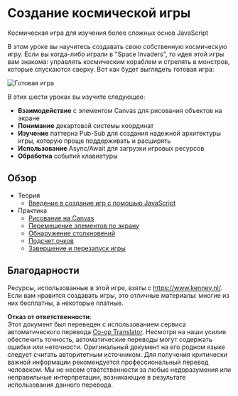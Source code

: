 <!--
CO_OP_TRANSLATOR_METADATA:
{
  "original_hash": "c40a698395ee5102715f7880bba3f2e7",
  "translation_date": "2025-08-25T22:01:09+00:00",
  "source_file": "6-space-game/README.md",
  "language_code": "ru"
}
-->
# Создание космической игры

Космическая игра для изучения более сложных основ JavaScript

В этом уроке вы научитесь создавать свою собственную космическую игру. Если вы когда-либо играли в "Space Invaders", то идея этой игры вам знакома: управлять космическим кораблем и стрелять в монстров, которые спускаются сверху. Вот как будет выглядеть готовая игра:

![Готовая игра](../../../6-space-game/images/pewpew.gif)

В этих шести уроках вы изучите следующее:

- **Взаимодействие** с элементом Canvas для рисования объектов на экране
- **Понимание** декартовой системы координат
- **Изучение** паттерна Pub-Sub для создания надежной архитектуры игры, которую проще поддерживать и расширять
- **Использование** Async/Await для загрузки игровых ресурсов
- **Обработка** событий клавиатуры

## Обзор

- Теория
   - [Введение в создание игр с помощью JavaScript](1-introduction/README.md)
- Практика
   - [Рисование на Canvas](2-drawing-to-canvas/README.md)
   - [Перемещение элементов по экрану](3-moving-elements-around/README.md)
   - [Обнаружение столкновений](4-collision-detection/README.md)
   - [Подсчет очков](5-keeping-score/README.md)
   - [Завершение и перезапуск игры](6-end-condition/README.md)

## Благодарности

Ресурсы, использованные в этой игре, взяты с https://www.kenney.nl/.  
Если вам нравится создавать игры, это отличные материалы: многие из них бесплатны, а некоторые платные.

**Отказ от ответственности**:  
Этот документ был переведен с использованием сервиса автоматического перевода [Co-op Translator](https://github.com/Azure/co-op-translator). Несмотря на наши усилия обеспечить точность, автоматические переводы могут содержать ошибки или неточности. Оригинальный документ на его родном языке следует считать авторитетным источником. Для получения критически важной информации рекомендуется профессиональный перевод человеком. Мы не несем ответственности за любые недоразумения или неправильные интерпретации, возникающие в результате использования данного перевода.